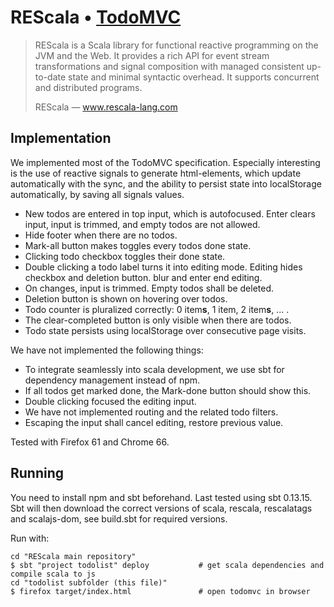 # REScala • [TodoMVC](http://todomvc.com)

>
> REScala is a Scala library for functional reactive programming on the JVM and
> the Web. It provides a rich API for event stream transformations and signal
> composition with managed consistent up-to-date state and minimal syntactic
> overhead. It supports concurrent and distributed programs.
>
> REScala — www.rescala-lang.com
>

## Implementation

We implemented most of the TodoMVC specification.
Especially interesting is the use of reactive signals to generate html-elements,
which update automatically with the sync, and the ability to persist state into
localStorage automatically, by saving all signals values.

 *  New todos are entered in top input, which is autofocused.
    Enter clears input, input is trimmed, and empty todos are not allowed.
 *  Hide footer when there are no todos.
 *  Mark-all button makes toggles every todos done state.
 *  Clicking todo checkbox toggles their done state.
 *  Double clicking a todo label turns it into editing mode.
    Editing hides checkbox and deletion button.
    blur and enter end editing.
 *  On changes, input is trimmed. Empty todos shall be deleted.
 *  Deletion button is shown on hovering over todos.
 *  Todo counter is pluralized correctly: 0 item**s**, 1 item, 2 item**s**, ... .
 *  The clear-completed button is only visible when there are todos.
 *  Todo state persists using localStorage over consecutive page visits.

We have not implemented the following things:

 *  To integrate seamlessly into scala development, we use sbt for dependency
    management instead of npm.
 *  If all todos get marked done, the Mark-done button should show this.
 *  Double clicking focused the editing input.
 *  We have not implemented routing and the related todo filters.
 *  Escaping the input shall cancel editing, restore previous value.

Tested with Firefox 61 and Chrome 66.

## Running

You need to install npm and sbt beforehand. Last tested using sbt 0.13.15.
Sbt will then download the correct versions of scala, rescala, rescalatags and
scalajs-dom, see build.sbt for required versions.

Run with:

~~~
cd "REScala main repository"
$ sbt "project todolist" deploy           # get scala dependencies and compile scala to js
cd "todolist subfolder (this file)"
$ firefox target/index.html               # open todomvc in browser
~~~




